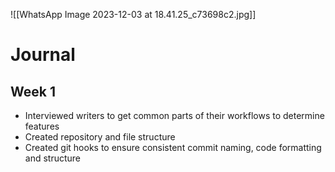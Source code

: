 ![[WhatsApp Image 2023-12-03 at 18.41.25_c73698c2.jpg]]


# Journal
## Week 1
- Interviewed writers to get common parts of their workflows to determine features
- Created repository and file structure
- Created git hooks to ensure consistent commit naming, code formatting and structure